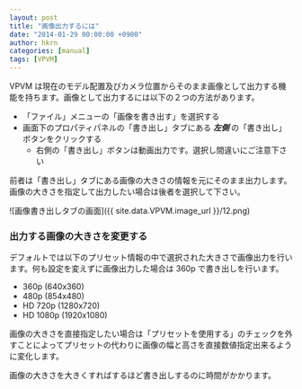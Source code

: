 ```yaml
---
layout: post
title: "画像出力するには"
date: "2014-01-29 00:00:00 +0900"
author: hkrn
categories: [manual]
tags: [VPVM]
---
```


VPVM は現在のモデル配置及びカメラ位置からそのまま画像として出力する機能を持ちます。画像として出力するには以下の２つの方法があります。

  - 「ファイル」メニューの「画像を書き出す」を選択する
  - 画面下のプロパティパネルの「書き出し」タブにある ***左側*** の「書き出し」ボタンをクリックする
    - 右側の「書き出し」ボタンは動画出力です。選択し間違いにご注意下さい

前者は「書き出し」タブにある画像の大きさの情報を元にそのまま出力します。画像の大きさを指定して出力したい場合は後者を選択して下さい。

![画像書き出しタブの画面]({{ site.data.VPVM.image_url }}/12.png)

### 出力する画像の大きさを変更する

デフォルトでは以下のプリセット情報の中で選択された大きさで画像出力を行います。何も設定を変えずに画像出力した場合は 360p で書き出しを行います。

  - 360p (640x360)
  - 480p (854x480)
  - HD 720p (1280x720)
  - HD 1080p (1920x1080)

画像の大きさを直接指定したい場合は「プリセットを使用する」のチェックを外すことによってプリセットの代わりに画像の幅と高さを直接数値指定出来るように変化します。

画像の大きさを大きくすればするほど書き出しするのに時間がかかります。
